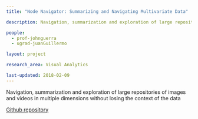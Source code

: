 ```yaml
---
title: "Node Navigator: Summarizing and Navigating Multivariate Data"

description: Navigation, summarization and exploration of large repositories of images and videos in multiple dimensions without losing the context of the data 

people:
  - prof-johnguerra
  - ugrad-juanGuillermo

layout: project

research_area: Visual Analytics

last-updated: 2018-02-09
---
```

Navigation, summarization and exploration of large repositories of images and videos in multiple dimensions without losing the context of the data 

[Github repository](https://github.com/jgmurillo10/thesis)